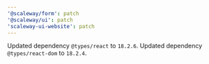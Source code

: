 ```yaml
---
'@scaleway/form': patch
'@scaleway/ui': patch
'scaleway-ui-website': patch
---
```


Updated dependency `@types/react` to `18.2.6`.
Updated dependency `@types/react-dom` to `18.2.4`.
